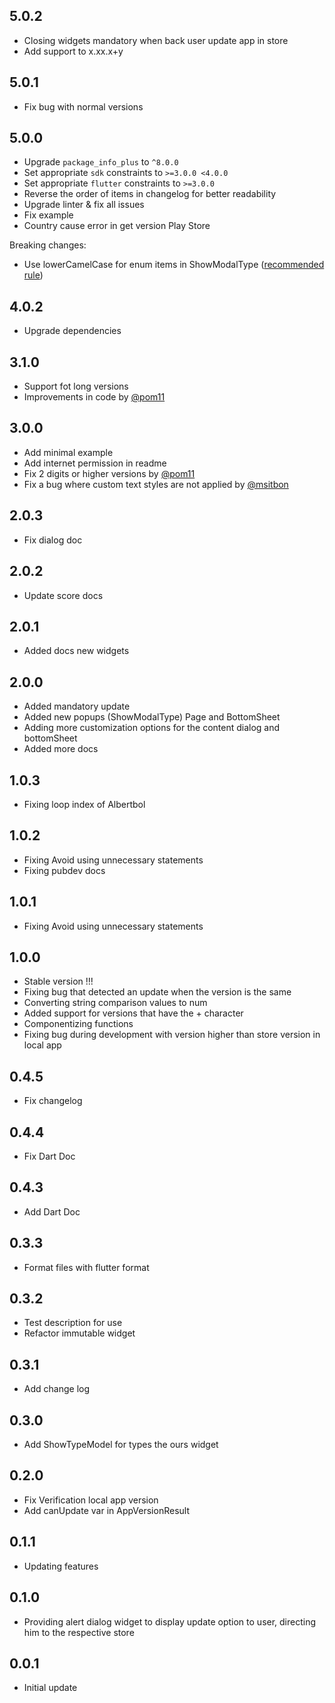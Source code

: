 ## 5.0.2
* Closing widgets mandatory when back user update app in store
* Add support to x.xx.x+y

## 5.0.1
* Fix bug with normal versions

## 5.0.0
* Upgrade `package_info_plus` to `^8.0.0`
* Set appropriate `sdk` constraints to `>=3.0.0 <4.0.0`
* Set appropriate `flutter` constraints to `>=3.0.0`
* Reverse the order of items in changelog for better readability
* Upgrade linter & fix all issues
* Fix example
* Country cause error in get version Play Store

Breaking changes:
* Use lowerCamelCase for enum items in ShowModalType ([recommended rule](https://dart.dev/tools/linter-rules/constant_identifier_names))

## 4.0.2
* Upgrade dependencies

## 3.1.0
* Support fot long versions
* Improvements in code by  [@pom11](https://github.com/pom11)

## 3.0.0
* Add minimal example
* Add internet permission in readme
* Fix 2 digits or higher versions by [@pom11](https://github.com/pom11)
* Fix a bug where custom text styles are not applied by [@msitbon](https://github.com/msitbon)

## 2.0.3
* Fix dialog doc

## 2.0.2
* Update score docs

## 2.0.1
* Added docs new widgets

## 2.0.0
* Added mandatory update
* Added new popups (ShowModalType) Page and BottomSheet
* Adding more customization options for the content dialog and bottomSheet
* Added more docs

## 1.0.3
* Fixing loop index of Albertbol 

## 1.0.2
* Fixing Avoid using unnecessary statements
* Fixing pubdev docs

## 1.0.1
* Fixing Avoid using unnecessary statements

## 1.0.0
* Stable version !!!
* Fixing bug that detected an update when the version is the same
* Converting string comparison values ​​to num
* Added support for versions that have the + character
* Componentizing functions
* Fixing bug during development with version higher than store version in local app

## 0.4.5
* Fix changelog

## 0.4.4
* Fix Dart Doc

## 0.4.3
* Add Dart Doc 

## 0.3.3
* Format files with flutter format

## 0.3.2
* Test description for use
* Refactor immutable widget

## 0.3.1
* Add change log

## 0.3.0
* Add ShowTypeModel for types the ours widget

## 0.2.0
* Fix Verification local app version
* Add canUpdate var in AppVersionResult

## 0.1.1
* Updating features

## 0.1.0
* Providing alert dialog widget to display update option to user, directing him to the respective store

## 0.0.1
* Initial update



